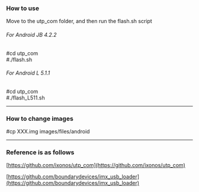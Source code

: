 ### How to use
Move to the utp_com folder, and then run the flash.sh script

###### For Android JB 4.2.2 
#cd utp_com  
#./flash.sh
###### For Android L 5.1.1
#cd utp_com  
#./flash_L511.sh

***
### How to change images
#cp XXX.img images/files/android

***
### Reference is as follows
[https://github.com/ixonos/utp_com](https://github.com/ixonos/utp_com)

[https://github.com/boundarydevices/imx_usb_loader](https://github.com/boundarydevices/imx_usb_loader)

